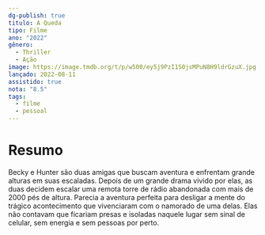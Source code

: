 ```yaml
---
dg-publish: true
titulo: A Queda
tipo: Filme
ano: "2022"
gênero:
  - Thriller
  - Ação
image: https://image.tmdb.org/t/p/w500/ey5j9PzI1S0jsMPuN8H9ldrGzuX.jpg
lançado: 2022-08-11
assistido: true
nota: "8.5"
tags:
  - filme
  - pessoal
---
```

# Resumo
Becky e Hunter são duas amigas que buscam aventura e enfrentam grande alturas em suas escaladas. Depois de um grande drama vivido por elas, as duas decidem escalar uma remota torre de rádio abandonada com mais de 2000 pés de altura. Parecia a aventura perfeita para desligar a mente do trágico acontecimento que vivenciaram com o namorado de uma delas. Elas não contavam que ficariam presas e isoladas naquele lugar sem sinal de celular, sem energia e sem pessoas por perto.
